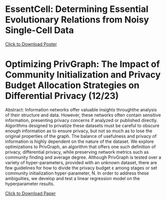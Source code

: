 # EssentCell: Determining Essential Evolutionary Relations from Noisy Single-Cell Data
[Click to Download Poster](files/EssentCell.pdf)

# Optimizing PrivGraph: The Impact of Community Initialization and Privacy Budget Allocation Strategies on Differential Privacy (12/23)

Abstract: 
Information networks offer valuable insights throughthe analysis of their structure and data. However, these networks often contain sensitive information, presenting privacy concerns if analyzed or published directly. Algorithms designed to privatize these datasets must be careful to obscure enough information as to ensure privacy, but not so much as to lose the original properties of the graph. The balance of usefulness and privacy of information is highly dependent on the nature of the dataset. We explore optimizations to PrivGraph, an algorithm that offers one such definition of privacy, differential privacy, while preserving network metrics such as community finding and average degree. Although PrivGraph is tested over a variety of hyper-parameters, provided with an unknown dataset, there are few guidelines for how to divide the privacy budget ε among stages or set community initialization hyper-parameter, N. In order to address these ambiguities, we develop and test a linear regression model on the hyperparameter results.

[Click to Download Paper ](files/optimizing_privgraph.pdf)